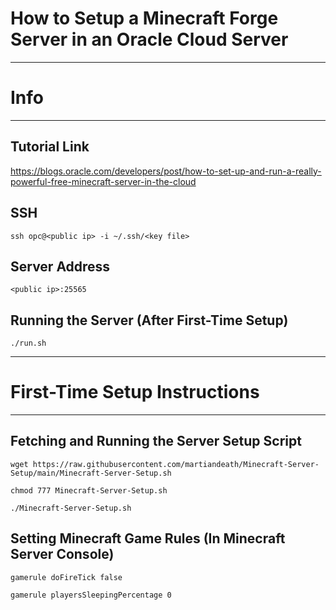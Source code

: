 # How to Setup a Minecraft Forge Server in an Oracle Cloud Server


***
# Info
***


## Tutorial Link
https://blogs.oracle.com/developers/post/how-to-set-up-and-run-a-really-powerful-free-minecraft-server-in-the-cloud


## SSH

```shell
ssh opc@<public ip> -i ~/.ssh/<key file>
```

## Server Address

```
<public ip>:25565
```

## Running the Server (After First-Time Setup)

```shell
./run.sh
```

***
# First-Time Setup Instructions
***

## Fetching and Running the Server Setup Script

```shell
wget https://raw.githubusercontent.com/martiandeath/Minecraft-Server-Setup/main/Minecraft-Server-Setup.sh
```
```shell
chmod 777 Minecraft-Server-Setup.sh
```
```shell
./Minecraft-Server-Setup.sh
```

## Setting Minecraft Game Rules (In Minecraft Server Console)

```
gamerule doFireTick false
```
```
gamerule playersSleepingPercentage 0
```
